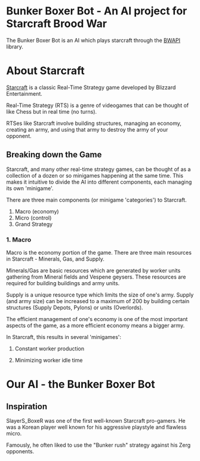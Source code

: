# Bunker Boxer Bot - An AI project for Starcraft Brood War

The Bunker Boxer Bot is an AI which plays starcraft through the [BWAPI](https://github.com/bwapi/bwapi) library. 

# About Starcraft 

[Starcraft](https://starcraft.com/en-us/) is a classic Real-Time Strategy game developed by Blizzard Entertainment. 

Real-Time Strategy (RTS) is a genre of videogames that can be thought of like Chess but in real time (no turns). 

RTSes like Starcraft involve building structures, managing an economy, creating an army, and using that army to destroy the army of your opponent. 

## Breaking down the Game 

Starcraft, and many other real-time strategy games, can be thought of as a collection of a dozen or so minigames happening at the same time. This makes it intuitive to divide the AI into different components, each managing its own 'minigame'. 

There are three main components (or minigame 'categories') to Starcraft. 

1. Macro (economy)
2. Micro (control)
3. Grand Strategy 

### 1. Macro 

Macro is the economy portion of the game. There are three main resources in Starcraft - Minerals, Gas, and Supply. 

Minerals/Gas are basic resources which are generated by worker units gathering from Mineral fields and Vespene geysers. These resources are required for building buildings and army units. 

Supply is a unique resource type which limits the size of one's army. Supply (and army size) can be increased to a maximum of 200 by building certain structures (Supply Depots, Pylons) or units (Overlords).

The efficient management of one's economy is one of the most important aspects of the game, as a more efficient economy means a bigger army. 

In Starcraft, this results in several 'minigames': 

1. Constant worker production

2. Minimizing worker idle time 

# Our AI - the Bunker Boxer Bot 

## Inspiration 

SlayerS_BoxeR was one of the first well-known Starcraft pro-gamers. He was a Korean player well known for his aggressive playstyle and flawless micro. 

Famously, he often liked to use the "Bunker rush" strategy against his Zerg opponents. 
